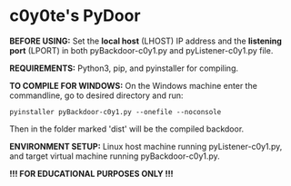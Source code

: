 # c0y0te's PyDoor


**BEFORE USING:**
Set the __local host__ (LHOST) IP address and the __listening port__ (LPORT) in both pyBackdoor-c0y1.py and pyListener-c0y1.py file.




**REQUIREMENTS:**
Python3, pip, and pyinstaller for compiling.




**TO COMPILE FOR WINDOWS:**
On the Windows machine enter the commandline, go to desired directory and run: 

    pyinstaller pyBackdoor-c0y1.py --onefile --noconsole

 Then in the folder marked 'dist' will be the compiled backdoor.




**ENVIRONMENT SETUP:**
Linux host machine running pyListener-c0y1.py, and target virtual machine running pyBackdoor-c0y1.py.





**!!! FOR EDUCATIONAL PURPOSES ONLY !!!**
